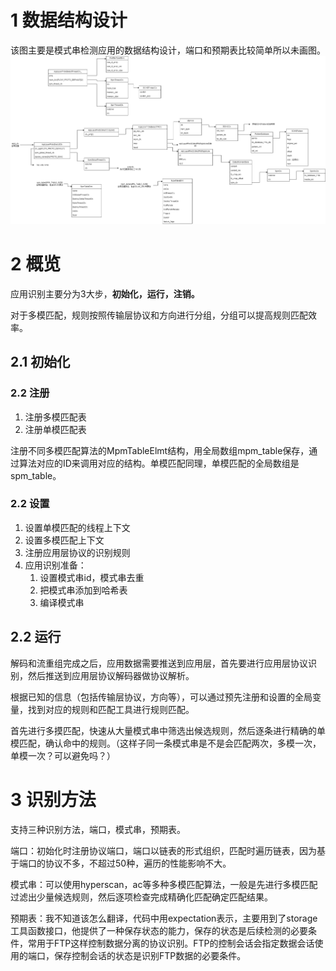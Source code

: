 # 1 数据结构设计
该图主要是模式串检测应用的数据结构设计，端口和预期表比较简单所以未画图。
![](./contents/images/suricata-协议识别和解码.drawio%201.png)
# 2 概览
应用识别主要分为3大步，**初始化，运行，注销。**

对于多模匹配，规则按照传输层协议和方向进行分组，分组可以提高规则匹配效率。

## 2.1 初始化
### 2.2 注册
1. 注册多模匹配表
2. 注册单模匹配表

注册不同多模匹配算法的MpmTableElmt结构，用全局数组mpm_table保存，通过算法对应的ID来调用对应的结构。单模匹配同理，单模匹配的全局数组是spm_table。

### 2.2 设置
1. 设置单模匹配的线程上下文
2. 设置多模匹配上下文
3. 注册应用层协议的识别规则
4. 应用识别准备：
    1. 设置模式串id，模式串去重
    2. 把模式串添加到哈希表
    3. 编译模式串

## 2.2 运行
解码和流重组完成之后，应用数据需要推送到应用层，首先要进行应用层协议识别，然后推送到应用层协议解码器做协议解析。

根据已知的信息（包括传输层协议，方向等），可以通过预先注册和设置的全局变量，找到对应的规则和匹配工具进行规则匹配。

首先进行多摸匹配，快速从大量模式串中筛选出候选规则，然后逐条进行精确的单模匹配，确认命中的规则。（这样子同一条模式串是不是会匹配两次，多模一次，单模一次？可以避免吗？）

# 3 识别方法
支持三种识别方法，端口，模式串，预期表。

端口：初始化时注册协议端口，端口以链表的形式组织，匹配时遍历链表，因为基于端口的协议不多，不超过50种，遍历的性能影响不大。

模式串：可以使用hyperscan，ac等多种多模匹配算法，一般是先进行多模匹配过滤出少量候选规则，然后逐项检查完成精确化匹配确定匹配结果。

预期表：我不知道该怎么翻译，代码中用expectation表示，主要用到了storage工具函数接口，他提供了一种保存状态的能力，保存的状态是后续检测的必要条件，常用于FTP这样控制数据分离的协议识别。FTP的控制会话会指定数据会话使用的端口，保存控制会话的状态是识别FTP数据的必要条件。
